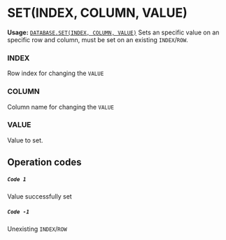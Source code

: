 # SET(INDEX, COLUMN, VALUE)
**Usage:** [`DATABASE.SET(INDEX, COLUMN, VALUE)`](https://github.com/NeedleChat/NeedleDB/blob/docs/docs/DATABASE.md)
Sets an specific value on an specific row and column, must be set on an existing `INDEX`/`ROW`.

### INDEX
Row index for changing the `VALUE`

### COLUMN
Column name for changing the `VALUE`

### VALUE
Value to set.

## Operation codes

##### `Code 1`
Value successfully set

##### `Code -1`
Unexisting `INDEX`/`ROW`

